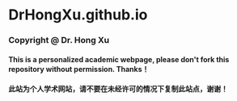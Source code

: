 # DrHongXu.github.io

### Copyright @ Dr. Hong Xu
#### This is a personalized academic webpage, please don't fork this repository without permission. Thanks！
#### 此站为个人学术网站，请不要在未经许可的情况下复制此站点，谢谢！